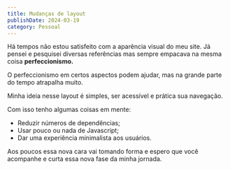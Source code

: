 ```yaml
---
title: Mudanças de layout
publishDate: 2024-03-19
category: Pessoal
---
```


Há tempos não estou satisfeito com a aparência visual do meu site. Já pensei e pesquisei diversas referências mas sempre empacava na mesma coisa **perfeccionismo.**

O perfeccionismo em certos aspectos podem ajudar, mas na grande parte do tempo atrapalha muito.

Minha ideia nesse layout é simples, ser acessível e prática sua navegação.

Com isso tenho algumas coisas em mente:

- Reduzir números de dependências;
- Usar pouco ou nada de Javascript;
- Dar uma experiência minimalista aos usuários.

Aos poucos essa nova cara vai tomando forma e espero que você acompanhe e curta essa nova fase da minha jornada.
